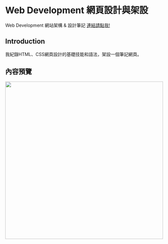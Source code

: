 # Web Development 網頁設計與架設
 Web Development 網站架構 &amp; 設計筆記
[連結請點我!](https://allison-hou.github.io/web-dev-notes)

## Introduction 
我紀錄HTML、CSS網頁設計的基礎技能和語法，架設一個筆記網頁。

## 內容預覽
<img src="https://i.imgur.com/6dJwa3j.png" width="500px">
